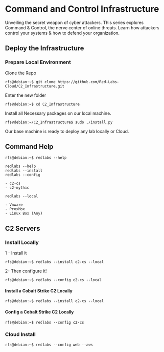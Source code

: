 # Command and Control Infrastructure
Unveiling the secret weapon of cyber attackers. This series explores Command & Control, the nerve center of online threats. Learn how attackers control your systems & how to defend your organization.


## Deploy the Infrastructure


### Prepare Local Environment
Clone the Repo
```console
rfs@debian:~$ git clone https://github.com/Red-Labs-Cloud/C2_Infrastructure.git
```

Enter the new folder

```console
rfs@debian:~$ cd C2_Infrastructure
```
Install all Necessary packages on our local machine.

```console
rfs@debian:~/C2_Infrastructure$ sudo ./install.py
```
Our base machine is ready to deploy any lab locally or Cloud.

## Command Help

```console
rfs@debian:~$ redlabs --help

redlabs --help
redlabs --install
redlabs --config

- c2-cs
- c2-mythic

redlabs --local

- Vmware
- ProxMox
- Linux Box (Any)

```

## C2 Servers


### Install Locally

1 - Install it

```console
rfs@debian:~$ redlabs --install c2-cs --local
```
2- Then configure it!

```console
rfs@debian:~$ redlabs --config c2-cs --local
```

#### Install a Cobalt Strike C2 Locally

```console
rfs@debian:~$ redlabs --install c2-cs --local
```

#### Config a Cobalt Strike C2 Locally
```console
rfs@debian:~$ redlabs --config c2-cs
```

### Cloud Install
```console
rfs@debian:~$ redlabs --config web --aws
```
